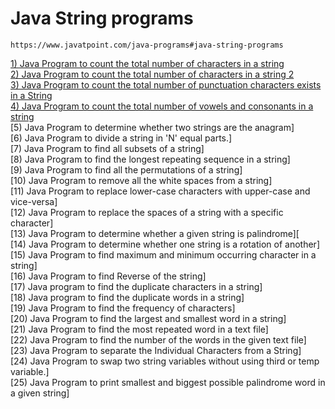 # Java String programs
```
https://www.javatpoint.com/java-programs#java-string-programs

```
[1) Java Program to count the total number of characters in a string](https://www.javatpoint.com/java-program-to-count-the-total-number-of-characters-in-a-string)</br>
[2) Java Program to count the total number of characters in a string 2](https://www.javatpoint.com/java-program-to-count-the-total-number-of-vowels-and-consonants-in-a-string)</br>
[3) Java Program to count the total number of punctuation characters exists in a String](https://www.javatpoint.com/java-program-to-count-the-total-number-of-vowels-and-consonants-in-a-string)</br>
[4) Java Program to count the total number of vowels and consonants in a string](https://www.javatpoint.com/java-program-to-count-the-total-number-of-vowels-and-consonants-in-a-string)</br>
[5) Java Program to determine whether two strings are the anagram]</br>
[6) Java Program to divide a string in 'N' equal parts.]</br>
[7) Java Program to find all subsets of a string]</br>
[8) Java Program to find the longest repeating sequence in a string]</br>
[9) Java Program to find all the permutations of a string]</br>
[10) Java Program to remove all the white spaces from a string]</br>
[11) Java Program to replace lower-case characters with upper-case and vice-versa]</br>
[12) Java Program to replace the spaces of a string with a specific character]</br>
[13) Java Program to determine whether a given string is palindrome][</br>
[14) Java Program to determine whether one string is a rotation of another]</br>
[15) Java Program to find maximum and minimum occurring character in a string]</br>
[16) Java Program to find Reverse of the string]</br>
[17) Java program to find the duplicate characters in a string]</br>
[18) Java program to find the duplicate words in a string]</br>
[19) Java Program to find the frequency of characters]</br>
[20) Java Program to find the largest and smallest word in a string]</br>
[21) Java Program to find the most repeated word in a text file]</br>
[22) Java Program to find the number of the words in the given text file]</br>
[23) Java Program to separate the Individual Characters from a String]</br>
[24) Java Program to swap two string variables without using third or temp variable.]</br>
[25) Java Program to print smallest and biggest possible palindrome word in a given string]</br>
